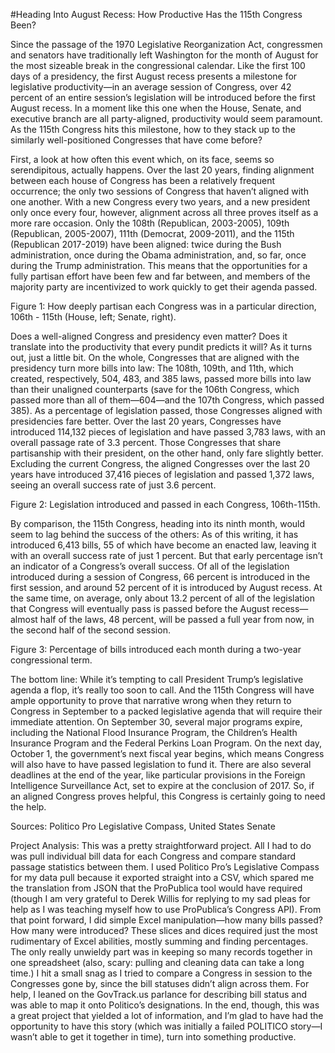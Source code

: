 #Heading Into August Recess: How Productive Has the 115th Congress Been?

Since the passage of the 1970 Legislative Reorganization Act, congressmen and senators have traditionally left Washington for the month of August for the most sizeable break in the congressional calendar. Like the first 100 days of a presidency, the first August recess presents a milestone for legislative productivity—in an average session of Congress, over 42 percent of an entire session’s legislation will be introduced before the first August recess. In a moment like this one when the House, Senate, and executive branch are all party-aligned, productivity would seem paramount. As the 115th Congress hits this milestone, how to they stack up to the similarly well-positioned Congresses that have come before?

First, a look at how often this event which, on its face, seems so serendipitous, actually happens. Over the last 20 years, finding alignment between each house of Congress has been a relatively frequent occurrence; the only two sessions of Congress that haven’t aligned with one another. With a new Congress every two years, and a new president only once every four, however, alignment across all three proves itself as a more rare occasion. Only the 108th (Republican, 2003-2005), 109th (Republican, 2005-2007), 111th (Democrat, 2009-2011), and the 115th (Republican 2017-2019) have been aligned: twice during the Bush administration, once during the Obama administration, and, so far, once during the Trump administration. This means that the opportunities for a fully partisan effort have been few and far between, and members of the majority party are incentivized to work quickly to get their agenda passed.

 
Figure 1: How deeply partisan each Congress was in a particular direction, 106th - 115th (House, left; Senate, right).

Does a well-aligned Congress and presidency even matter? Does it translate into the productivity that every pundit predicts it will? As it turns out, just a little bit. On the whole, Congresses that are aligned with the presidency turn more bills into law: The 108th, 109th, and 11th, which created, respectively, 504, 483, and 385 laws, passed more bills into law than their unaligned counterparts (save for the 106th Congress, which passed more than all of them—604—and the 107th Congress, which passed 385). As a percentage of legislation passed, those Congresses aligned with presidencies fare better. Over the last 20 years, Congresses have introduced 114,132 pieces of legislation and have passed 3,783 laws, with an overall passage rate of 3.3 percent. Those Congresses that share partisanship with their president, on the other hand, only fare slightly better. Excluding the current Congress, the aligned Congresses over the last 20 years have introduced 37,416 pieces of legislation and passed 1,372 laws, seeing an overall success rate of just 3.6 percent.
 
Figure 2: Legislation introduced and passed in each Congress, 106th-115th.

By comparison, the 115th Congress, heading into its ninth month, would seem to lag behind the success of the others: As of this writing, it has introduced 6,413 bills, 55 of which have become an enacted law, leaving it with an overall success rate of just 1 percent. But that early percentage isn’t an indicator of a Congress’s overall success. Of all of the legislation introduced during a session of Congress, 66 percent is introduced in the first session, and around 52 percent of it is introduced by August recess. At the same time, on average, only about 13.2 percent of all of the legislation that Congress will eventually pass is passed before the August recess—almost half of the laws, 48 percent, will be passed a full year from now, in the second half of the second session.

Figure 3: Percentage of bills introduced each month during a two-year congressional term.

The bottom line: While it’s tempting to call President Trump’s legislative agenda a flop, it’s really too soon to call. And the 115th Congress will have ample opportunity to prove that narrative wrong when they return to Congress in September to a packed legislative agenda that will require their immediate attention. On September 30, several major programs expire, including the National Flood Insurance Program, the Children’s Health Insurance Program and the Federal Perkins Loan Program. On the next day, October 1, the government’s next fiscal year begins, which means Congress will also have to have passed legislation to fund it. There are also several deadlines at the end of the year, like particular provisions in the Foreign Intelligence Surveillance Act, set to expire at the conclusion of 2017. So, if an aligned Congress proves helpful, this Congress is certainly going to need the help.

Sources: Politico Pro Legislative Compass, United States Senate 

Project Analysis:
This was a pretty straightforward project. All I had to do was pull individual bill data for each Congress and compare standard passage statistics between them. I used Politico Pro’s Legislative Compass for my data pull because it exported straight into a CSV, which spared me the translation from JSON that the ProPublica tool would have required (though I am very grateful to Derek Willis for replying to my sad pleas for help as I was teaching myself how to use ProPublica’s Congress API). From that point forward, I did simple Excel manipulation—how many bills passed? How many were introduced? These slices and dices required just the most rudimentary of Excel abilities, mostly summing and finding percentages. The only really unwieldy part was in keeping so many records together in one spreadsheet (also, scary: pulling and cleaning data can take a long time.) I hit a small snag as I tried to compare a Congress in session to the Congresses gone by, since the bill statuses didn’t align across them. For help, I leaned on the GovTrack.us parlance for describing bill status and was able to map it onto Politico’s designations.  In the end, though, this was a great project that yielded a lot of information, and I’m glad to have had the opportunity to have this story (which was initially a failed POLITICO story—I wasn’t able to get it together in time), turn into something productive.
